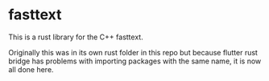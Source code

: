# fasttext

This is a rust library for the C++ fasttext.

Originally this was in its own rust folder in this repo but because flutter rust bridge has problems with importing packages with the same name, it is now all done here.

